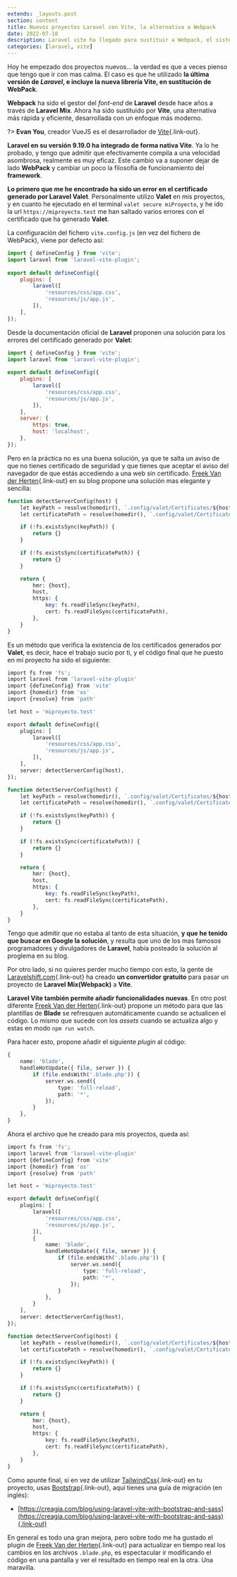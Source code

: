 ```yaml
---
extends: _layouts.post
section: content
title: Nuevos proyectos Laravel con Vite, la alternativa a Webpack
date: 2022-07-10
description: Laravel vite ha llegado para sustituir a Webpack, el sistema de gestión de assets para el front-end. Laravel vite es más rápido y moderno que su predecesor Webpack. Evan You el creador de VueJS ha desarrollado esta nueva herramienta que puede llegar a ser 100 veces más rápida que Webpack.
categories: [laravel, vite]
---
```


Hoy he empezado dos proyectos nuevos... la verdad es que a veces pienso que tengo que ir con mas calma. El caso es que he utilizado **la última versión de *Laravel*, e incluye la nueva librería Vite, en sustitución de WebPack**.

**Webpack** ha sido el gestor del *font-end* de **Laravel** desde hace años a través de **Laravel Mix**. Ahora ha sido sustituido por **Vite**, una alternativa más rápida y eficiente, desarrollada con un enfoque más moderno.

?> **Evan You**, creador VueJS es el desarrollador de [Vite](https://vitejs.dev/){.link-out}.

**Laravel en su versión 9.19.0 ha integrado de forma nativa Vite**. Ya lo he probado, y tengo que admitir que efectivamente compila a una velocidad asombrosa, realmente es muy eficaz. Este cambio va a suponer dejar de lado **WebPack** y cambiar un poco la filosofía de funcionamiento del **framework**.

**Lo primero que me he encontrado ha sido un error en el certificado generado por Laravel Valet**. Personalmente utilizo **Valet** en mis proyectos, y en cuanto he ejecutado en el terminal `valet secure miProyecto`, y he ido la url `https://miproyecto.test` me han saltado varios errores con el certificado que ha generado **Valet**.

La configuración del fichero `vite.config.js` (en vez del fichero de WebPack), viene por defecto así:

```javascript
import { defineConfig } from 'vite';
import laravel from 'laravel-vite-plugin';
 
export default defineConfig({
    plugins: [
        laravel([
            'resources/css/app.css',
            'resources/js/app.js',
        ]),
    ],
});
```

Desde la documentación oficial de **Laravel** proponen una solución para los errores del certificado generado por **Valet**:

```javascript
import { defineConfig } from 'vite';
import laravel from 'laravel-vite-plugin';
 
export default defineConfig({
    plugins: [
        laravel([
            'resources/css/app.css',
            'resources/js/app.js',
        ]),
    ],
    server: { 
        https: true, 
        host: 'localhost', 
    }, 
});
```

Pero en la práctica no es una buena solución, ya que te salta un aviso de que no tienes certificado de seguridad y que tienes que aceptar el aviso del navegador de que estás accediendo a una web sin certificado. [Freek Van der Herten](https://freek.dev/2276-making-vite-and-valet-play-nice-together){.link-out} en su blog propone una solución mas elegante y sencilla:

```php
function detectServerConfig(host) {
    let keyPath = resolve(homedir(), `.config/valet/Certificates/${host}.key`)
    let certificatePath = resolve(homedir(), `.config/valet/Certificates/${host}.crt`)

    if (!fs.existsSync(keyPath)) {
        return {}
    }

    if (!fs.existsSync(certificatePath)) {
        return {}
    }

    return {
        hmr: {host},
        host,
        https: {
            key: fs.readFileSync(keyPath),
            cert: fs.readFileSync(certificatePath),
        },
    }
}
```

Es un método que verifica la existencia de los certificados generados por **Valet**, es decir, hace el trabajo sucio por ti, y el código final que he puesto en mi proyecto ha sido el siguiente:

```php
import fs from 'fs';
import laravel from 'laravel-vite-plugin'
import {defineConfig} from 'vite'
import {homedir} from 'os'
import {resolve} from 'path'

let host = 'miproyecto.test'

export default defineConfig({
    plugins: [
        laravel([
            'resources/css/app.css',
            'resources/js/app.js',
        ]),
    ],
    server: detectServerConfig(host),
});

function detectServerConfig(host) {
    let keyPath = resolve(homedir(), `.config/valet/Certificates/${host}.key`)
    let certificatePath = resolve(homedir(), `.config/valet/Certificates/${host}.crt`)

    if (!fs.existsSync(keyPath)) {
        return {}
    }

    if (!fs.existsSync(certificatePath)) {
        return {}
    }

    return {
        hmr: {host},
        host,
        https: {
            key: fs.readFileSync(keyPath),
            cert: fs.readFileSync(certificatePath),
        },
    }
}
```

Tengo que admitir que no estaba al tanto de esta situación, **y que he tenido que buscar en Google la solución**, y resulta que uno de los mas famosos programadores y divulgadores de **Laravel**, había posteado la solución al proglema en su blog. 

Por otro lado, si no quieres perder mucho tiempo con esto, la gente de [Laravelshift.com](https://laravelshift.com/convert-laravel-mix-to-vite){.link-out} ha creado **un convertidor gratuito** para pasar un proyecto de **Laravel Mix(Webpack)** a **Vite**.

**Laravel Vite también permite añadir funcionalidades nuevas**. En otro post diferente [Freek Van der Herten](https://freek.dev/2277-using-laravel-vite-to-automatically-refresh-your-browser-when-changing-a-blade-file){.link-out} propone un método para que las plantillas de **Blade** se refresquen automáticamente cuando se actualicen el código. Lo mismo que sucede con los *assets* cuando se actualiza algo y estas en modo `npm run watch`.

Para hacer esto, propone añadir el siguiente *plugin* al código:

```php
{
    name: 'blade',
    handleHotUpdate({ file, server }) {
        if (file.endsWith('.blade.php')) {
            server.ws.send({
                type: 'full-reload',
                path: '*',
            });
        }
    },
}
```

Ahora el archivo que he creado para mis proyectos, queda así:

```php
import fs from 'fs';
import laravel from 'laravel-vite-plugin'
import {defineConfig} from 'vite'
import {homedir} from 'os'
import {resolve} from 'path'

let host = 'miproyecto.test'

export default defineConfig({
    plugins: [
        laravel([
            'resources/css/app.css',
            'resources/js/app.js',
        ]),
        {
            name: 'blade',
            handleHotUpdate({ file, server }) {
                if (file.endsWith('.blade.php')) {
                    server.ws.send({
                        type: 'full-reload',
                        path: '*',
                    });
                }
            },
        }
    ],
    server: detectServerConfig(host),
});

function detectServerConfig(host) {
    let keyPath = resolve(homedir(), `.config/valet/Certificates/${host}.key`)
    let certificatePath = resolve(homedir(), `.config/valet/Certificates/${host}.crt`)

    if (!fs.existsSync(keyPath)) {
        return {}
    }

    if (!fs.existsSync(certificatePath)) {
        return {}
    }

    return {
        hmr: {host},
        host,
        https: {
            key: fs.readFileSync(keyPath),
            cert: fs.readFileSync(certificatePath),
        },
    }
}
```

Como apunte final, si en vez de utilizar [TailwindCss](https://tailwindcss.com/){.link-out} en tu proyecto, usas [Bootstrap](https://getbootstrap.com/){.link-out}, aquí tienes una guía de migración (en inglés):

- [https://creagia.com/blog/using-laravel-vite-with-bootstrap-and-sass](https://creagia.com/blog/using-laravel-vite-with-bootstrap-and-sass){.link-out}

En general es todo una gran mejora, pero sobre todo me ha gustado el plugin de [Freek Van der Herten](https://freek.dev/2277-using-laravel-vite-to-automatically-refresh-your-browser-when-changing-a-blade-file){.link-out} para actualizar en tiempo real los cambios en los archivos `.blade.php`, es espectacular ir modificando el código en una pantalla y ver el resultado en tiempo real en la otra. Una maravilla.